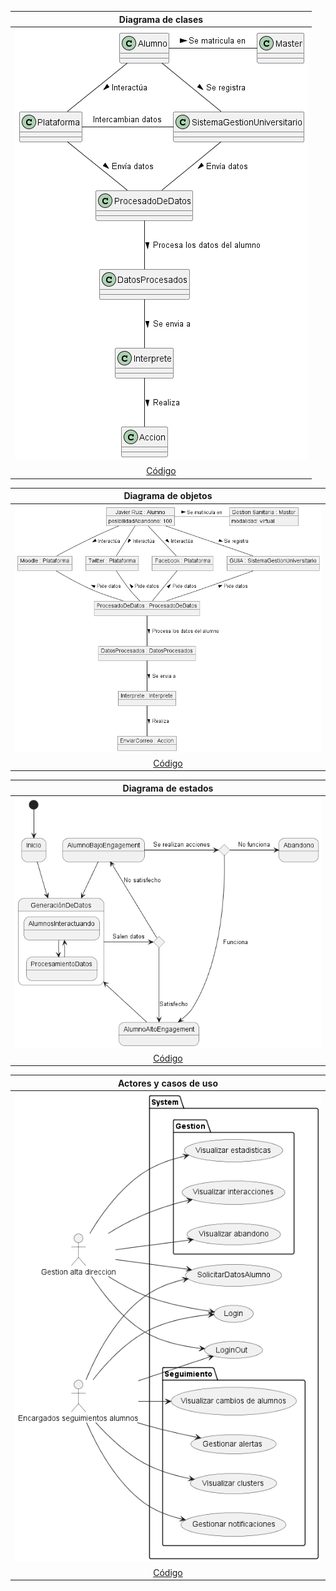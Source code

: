 |Diagrama de clases
|:-:
|![Imagen](images/Clases.png)
|[Código](Clases_v2.puml)

|Diagrama de objetos
|:-:
|![Imagen](images/Objetos.png)
|[Código](Objetos_v2.puml)

|Diagrama de estados
|:-:
|![Imagen](images/Estados.png)
|[Código](Estados_v2.puml)

|Actores y casos de uso
|:-:
|![Imagen](images/Cdu.PNG)
|[Código](Cdu.puml)
